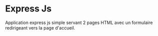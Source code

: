 # Express Js

Application express js simple servant 2 pages HTML avec un formulaire redirigeant vers la page d'accueil.
